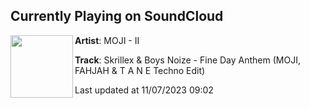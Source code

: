 ## Currently Playing on SoundCloud

[<img align="left" width="100" src="https://i1.sndcdn.com/artworks-ouubmOf9pnt25q54-e4GyWQ-t500x500.jpg">](https://soundcloud.com/mojibootlegs/fine-day-anthem-techno-edit)

**Artist**: MOJI - II 

**Track**: Skrillex & Boys Noize - Fine Day Anthem (MOJI, FAHJAH & T A N E Techno Edit)

Last updated at 11/07/2023 09:02
